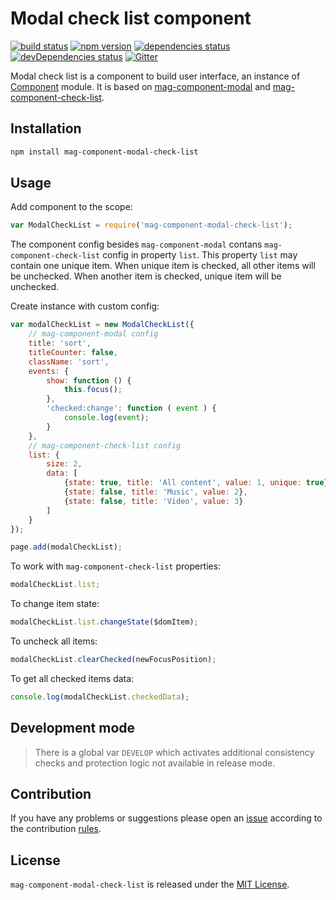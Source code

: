 Modal check list component
==========================

[![build status](https://img.shields.io/travis/magsdk/component-modal-check-list.svg?style=flat-square)](https://travis-ci.org/magsdk/component-modal-check-list)
[![npm version](https://img.shields.io/npm/v/mag-component-modal-check-list.svg?style=flat-square)](https://www.npmjs.com/package/mag-component-modal-check-list)
[![dependencies status](https://img.shields.io/david/magsdk/component-modal-check-list.svg?style=flat-square)](https://david-dm.org/magsdk/component-modal-check-list)
[![devDependencies status](https://img.shields.io/david/dev/magsdk/component-modal-check-list.svg?style=flat-square)](https://david-dm.org/magsdk/component-modal-check-list?type=dev)
[![Gitter](https://img.shields.io/badge/gitter-join%20chat-blue.svg?style=flat-square)](https://gitter.im/DarkPark/magsdk)


Modal check list is a component to build user interface, an instance of [Component](https://github.com/stbsdk/component) module.
It is based on [mag-component-modal](https://github.com/magsdk/component-modal) and [mag-component-check-list](https://github.com/magsdk/component-check-list).


## Installation ##

```bash
npm install mag-component-modal-check-list
```


## Usage ##

Add component to the scope:

```js
var ModalCheckList = require('mag-component-modal-check-list');
```

The component config besides `mag-component-modal` contans `mag-component-check-list` config in property `list`.
This property `list` may contain one unique item. When unique item is checked, all other items will be unchecked. When another item is checked, unique item will be unchecked.

Create instance with custom config:

```js
var modalCheckList = new ModalCheckList({
    // mag-component-modal config
    title: 'sort',
    titleCounter: false,
    className: 'sort',
    events: {
        show: function () {
            this.focus();
        },
        'checked:change': function ( event ) {
            console.log(event);            
        }
    },
    // mag-component-check-list config
    list: {
        size: 2,
        data: [
            {state: true, title: 'All content', value: 1, unique: true}, //unique item
            {state: false, title: 'Music', value: 2},
            {state: false, title: 'Video', value: 3}
        ]
    }
});

page.add(modalCheckList);
```

To work with `mag-component-check-list` properties:

```js
modalCheckList.list;
```

To change item state:

```js
modalCheckList.list.changeState($domItem);
```

To uncheck all items:

```js
modalCheckList.clearChecked(newFocusPosition);
```

To get all checked items data:

```js
console.log(modalCheckList.checkedData);
```

## Development mode ##

> There is a global var `DEVELOP` which activates additional consistency checks and protection logic not available in release mode.


## Contribution ##

If you have any problems or suggestions please open an [issue](https://github.com/magsdk/component-modal-check-list/issues)
according to the contribution [rules](.github/contributing.md).


## License ##

`mag-component-modal-check-list` is released under the [MIT License](license.md).
